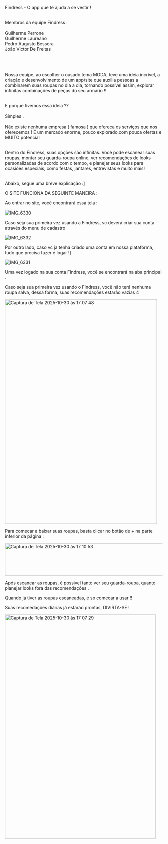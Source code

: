 Findress -  O app que te ajuda a se vestir ! 
<br>
<br>



Membros da equipe Findress : <br><br>
   Guilherme Perrone <br>
   Guilherme Laureano <br>
   Pedro Augusto Bessera <br>
   João Victor De Freitas <br>
   <br>
   <br>
   <br>




   Nossa equipe, ao escolher o ousado tema MODA, teve  uma ideia incrível, a criação e desenvolvimento de um app/site que auxilia pessoas a combinarem suas roupas no dia a dia, tornando possível assim, explorar infinitas combinações de peças do seu armário !! 
<br>
<br>

   E porque tivemos essa ideia ??<br><br>
   Simples . <br>
   <br>
   Não existe nenhuma empresa ( famosa ) que ofereca os serviços que nos oferecemos ! É um mercado enorme, pouco explorado,com pouca ofertas e MUITO potencial 
   <br>
   <br>

  
  
   Dentro do Findress, suas opções são infinitas. Você pode escanear suas roupas, montar seu guarda-roupa online, ver recomendações de looks personalizadas de acordo com o tempo, e planejar seus looks para 
   ocasiões especiais, como festas, jantares, entrevistas e muito mais!
   <br>
   <br>
   

   Abaixo, segue uma breve explicação :]
   <br>

   O SITE FUNCIONA DA SEGUINTE MANEIRA :

   

   Ao entrar no site, você encontrará essa tela : 
   <br>

   ![IMG_6330](https://github.com/user-attachments/assets/0d0a3750-e848-47be-9eb1-43c7c4dd968e)


   Caso seja sua primeira vez usando a Findress, vc deverá criar sua conta através do menu de cadastro 
   <br>
  
  ![IMG_6332](https://github.com/user-attachments/assets/2236ebb7-62e6-466f-b02f-ba781af5293d)



   Por outro lado, caso vc ja tenha criado uma conta em nossa plataforma, tudo que precisa fazer é logar !]
   <br>

   ![IMG_6331](https://github.com/user-attachments/assets/18fd10f0-0e4b-4780-89de-887adc41130e)


   Uma vez logado na sua conta Findress, você se encontrará na aba principal .

   Caso seja sua primeira vez usando o Findress, você não terá nenhuma roupa salva, dessa forma, suas recomendações estarão vazias 4
   <br>

   <img width="486" height="717" alt="Captura de Tela 2025-10-30 às 17 07 48" src="https://github.com/user-attachments/assets/932fe900-ebd3-41a7-9d6e-504ccde2dcdc" />

   Para comecar a baixar suas roupas, basta clicar no botão de + na parte inferior da página :
   <br>

   <img width="622" height="104" alt="Captura de Tela 2025-10-30 às 17 10 53" src="https://github.com/user-attachments/assets/6045a85e-9e26-4f4d-b309-b2ae3964d958" />

   Após escanear as roupas, é possivel tanto ver seu guarda-roupa, quanto planejar looks fora das recomendações . 
   <br>


   Quando já tiver as roupas escaneadas, é so comecar a usar !! 
   <br>

   Suas recomedações diárias já estarão prontas, DIVIRTA-SE ! 
   <br>

   <img width="482" height="716" alt="Captura de Tela 2025-10-30 às 17 07 29" src="https://github.com/user-attachments/assets/ad336ef6-af4e-4dac-a1bc-d9abea282180" />


   

   


  
